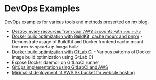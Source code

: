 # DevOps Examples

DevOps examples for various tools and methods presented on [my blog](https://blog.crafteo.io).

- [Destroy every resources from your AWS accounts with `aws-nuke`](https://github.com/PierreBeucher/crafteo-aws-nuke)
- [Docker build optimization with BuildKit, cache mount and pnpm](docker-buildkit-pnpm) - Demonstrate usage of BuildKit and Docker frontend cache mount features to speed-up image build.
- [Docker build optimization with GitLab CI](https://gitlab.com/crafteo/devops-examples/docker-build-ci-optimization) - Various patterns of Docker image build optimization using GitLab CI
- [Expose Docker daemon on GitLabCI runner](./gitlabci-dockerd-runner)
- [GitOps implementation using GitLabCI and AWS](https://gitlab.com/crafteo/devops-examples/gitlabci-gitops-s3-static-website)
- [Minimalist deployment of AWS S3 bucket for website hosting](./aws-minimalist-s3-website)
